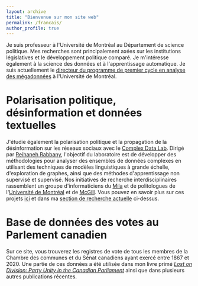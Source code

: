 ```yaml
---
layout: archive
title: "Bienvenue sur mon site web"
permalink: /francais/
author_profile: true
---
```


Je suis professeur à l'Université de Montréal au Département de science politique. Mes recherches sont principalement axées sur les institutions législatives et le développement politique comparé. Je m'intéresse également à la science des données et à l'apprentissage automatique. Je suis actuellement le [directeur du programme de premier cycle en analyse des mégadonnées](https://admission.umontreal.ca/programmes/microprogramme-de-1er-cycle-en-analyse-des-megadonnees-en-sciences-humaines-et-sociales/) à l'Université de Montréal.

Polarisation politique, désinformation et données textuelles
======
J'étudie également la polarisation politique et la propagation de la désinformation sur les réseaux sociaux avec le [Complex Data Lab](https://complexdatalabmcgill.github.io). Dirigé par [Reihaneh Rabbany](http://www.reirab.com), l'objectif du laboratoire est de développer des méthodologies pour analyser des ensembles de données complexes en utilisant des techniques de modèles linguistiques à grande échelle, d'exploration de graphes, ainsi que des méthodes d'apprentissage non supervisé et supervisé. Nos initiatives de recherche interdisciplinaires rassemblent un groupe d'informaticiens du [Mila](https://mila.quebec/fr/) et de politologues de l'[Université de Montréal](https://pol.umontreal.ca/accueil/) et de [McGill](https://www.mcgill.ca/politicalscience/). Vous pouvez en savoir plus sur ces projets [ici](https://politicalpolarization.github.io) et dans ma [section de recherche actuelle](https://jf-godbout.github.io/publications/) ci-dessus.

Base de données des votes au Parlement canadien
======
Sur ce site, vous trouverez les registres de vote de tous les membres de la Chambre des communes et du Sénat canadiens ayant exercé entre 1867 et 2020. Une partie de ces données a été utilisée dans mon livre primé [*Lost on Division: Party Unity in the Canadian Parliament*](https://utorontopress.com/9781487524753/lost-on-division/) ainsi que dans plusieurs autres publications récentes.
